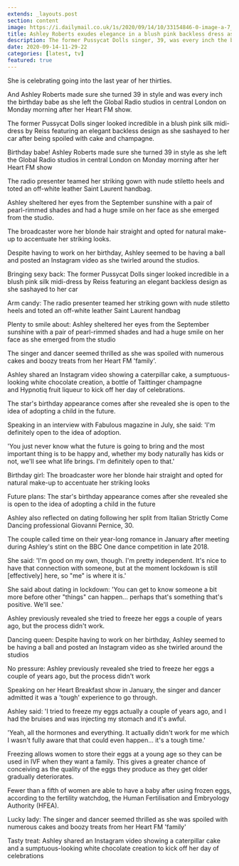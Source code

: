 ```yaml
---
extends: _layouts.post
section: content
image: https://i.dailymail.co.uk/1s/2020/09/14/10/33154846-0-image-a-7_1600076972153.jpg 
title: Ashley Roberts exudes elegance in a blush pink backless dress as she celebrates her 39th birthday 
description: The former Pussycat Dolls singer, 39, was every inch the birthday babe as she left the Global Radio studios in central London on Monday morning after her Heart FM show. 
date: 2020-09-14-11-29-22 
categories: [latest, tv] 
featured: true 
--- 
```

She is celebrating going into the last year of her thirties.

And Ashley Roberts made sure she turned 39 in style and was every inch the birthday babe as she left the Global Radio studios in central London on Monday morning after her Heart FM show.

The former Pussycat Dolls singer looked incredible in a blush pink silk midi-dress by Reiss featuring an elegant backless design as she sashayed to her car after being spoiled with cake and champagne. 

Birthday babe! Ashley Roberts made sure she turned 39 in style as she left the Global Radio studios in central London on Monday morning after her Heart FM show

The radio presenter teamed her striking gown with nude stiletto heels and toted an off-white leather Saint Laurent handbag.

Ashley sheltered her eyes from the September sunshine with a pair of pearl-rimmed shades and had a huge smile on her face as she emerged from the studio. 

The broadcaster wore her blonde hair straight and opted for natural make-up to accentuate her striking looks.

Despite having to work on her birthday, Ashley seemed to be having a ball and posted an Instagram video as she twirled around the studios.  

Bringing sexy back: The former Pussycat Dolls singer looked incredible in a blush pink silk midi-dress by Reiss featuring an elegant backless design as she sashayed to her car

Arm candy: The radio presenter teamed her striking gown with nude stiletto heels and toted an off-white leather Saint Laurent handbag

Plenty to smile about: Ashley sheltered her eyes from the September sunshine with a pair of pearl-rimmed shades and had a huge smile on her face as she emerged from the studio

The singer and dancer seemed thrilled as she was spoiled with numerous cakes and boozy treats from her Heart FM 'family'.

Ashley shared an Instagram video showing a caterpillar cake, a sumptuous-looking white chocolate creation, a bottle of Taittinger champagne and Hypnotiq fruit liqueur to kick off her day of celebrations. 

The star's birthday appearance comes after she revealed she is open to the idea of adopting a child in the future. 

Speaking in an interview with Fabulous magazine in July, she said: 'I'm definitely open to the idea of adoption.

'You just never know what the future is going to bring and the most important thing is to be happy and, whether my body naturally has kids or not, we'll see what life brings. I'm definitely open to that.' 

Birthday girl: The broadcaster wore her blonde hair straight and opted for natural make-up to accentuate her striking looks

Future plans: The star's birthday appearance comes after she revealed she is open to the idea of adopting a child in the future

Ashley also reflected on dating following her split from Italian Strictly Come Dancing professional Giovanni Pernice, 30.

The couple called time on their year-long romance in January after meeting during Ashley's stint on the BBC One dance competition in late 2018. 

She said: 'I'm good on my own, though. I'm pretty independent. It's nice to have that connection with someone, but at the moment lockdown is still [effectively] here, so "me" is where it is.'

She said about dating in lockdown: 'You can get to know someone a bit more before other "things" can happen… perhaps that's something that's positive. We'll see.' 

Ashley previously revealed she tried to freeze her eggs a couple of years ago, but the process didn't work. 

Dancing queen: Despite having to work on her birthday, Ashley seemed to be having a ball and posted an Instagram video as she twirled around the studios

No pressure: Ashley previously revealed she tried to freeze her eggs a couple of years ago, but the process didn't work

Speaking on her Heart Breakfast show in January, the singer and dancer admitted it was a 'tough' experience to go through. 

Ashley said: 'I tried to freeze my eggs actually a couple of years ago, and I had the bruises and was injecting my stomach and it's awful.

'Yeah, all the hormones and everything. It actually didn't work for me which I wasn't fully aware that that could even happen... it's a tough time.'

Freezing allows women to store their eggs at a young age so they can be used in IVF when they want a family. This gives a greater chance of conceiving as the quality of the eggs they produce as they get older gradually deteriorates.

Fewer than a fifth of women are able to have a baby after using frozen eggs, according to the fertility watchdog, the Human Fertilisation and Embryology Authority (HFEA).

Lucky lady: The singer and dancer seemed thrilled as she was spoiled with numerous cakes and boozy treats from her Heart FM 'family' 

Tasty treat: Ashley shared an Instagram video showing a caterpillar cake and a sumptuous-looking white chocolate creation to kick off her day of celebrations


